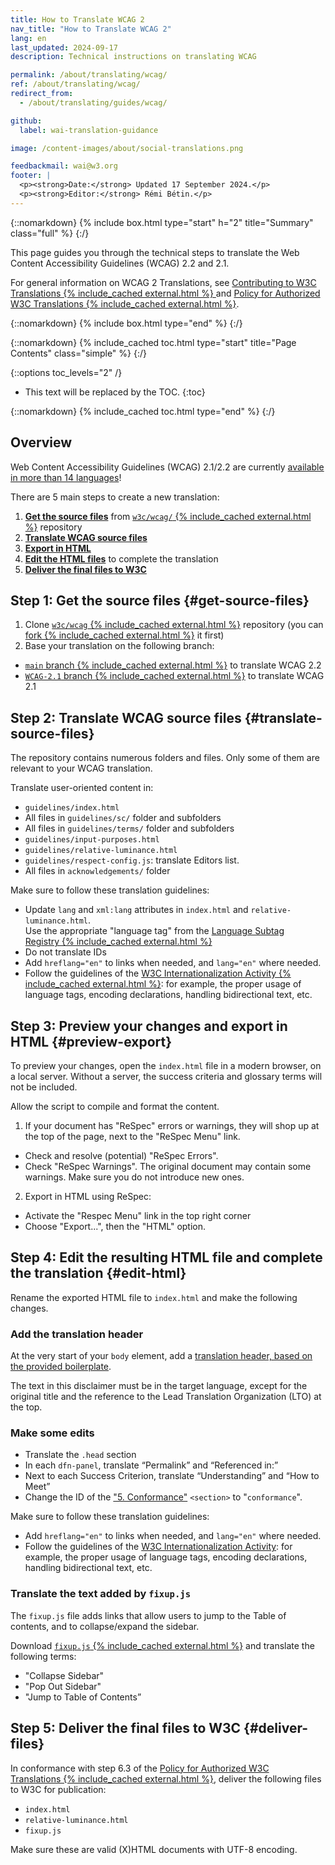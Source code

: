 ```yaml
---
title: How to Translate WCAG 2
nav_title: "How to Translate WCAG 2"
lang: en
last_updated: 2024-09-17
description: Technical instructions on translating WCAG

permalink: /about/translating/wcag/
ref: /about/translating/wcag/
redirect_from:
  - /about/translating/guides/wcag/

github:
  label: wai-translation-guidance

image: /content-images/about/social-translations.png

feedbackmail: wai@w3.org
footer: |
  <p><strong>Date:</strong> Updated 17 September 2024.</p>
  <p><strong>Editor:</strong> Rémi Bétin.</p>
---
```


{::nomarkdown}
{% include box.html type="start" h="2" title="Summary" class="full" %}
{:/}

This page guides you through the technical steps to translate the Web Content Accessibility Guidelines (WCAG) 2.2 and 2.1.


For general information on WCAG 2 Translations, see [Contributing to W3C Translations  {% include_cached external.html %}
](https://www.w3.org/Consortium/Translation/) and [Policy for Authorized W3C Translations {% include_cached external.html %}](https://www.w3.org/2005/02/TranslationPolicy.html).


{::nomarkdown}
{% include box.html type="end" %}
{:/}

{::nomarkdown}
{% include_cached toc.html type="start" title="Page Contents" class="simple" %}
{:/}

{::options toc_levels="2" /}

-   This text will be replaced by the TOC.
{:toc}

{::nomarkdown}
{% include_cached toc.html type="end" %}
{:/}

## Overview

Web Content Accessibility Guidelines (WCAG) 2.1/2.2 are currently [available in more than 14 languages](/standards-guidelines/wcag/translations/)!

There are 5 main steps to create a new translation:
1. **[Get the source files](#get-source-files)** from [`w3c/wcag/` {% include_cached external.html %}](https://github.com/w3c/wcag/) repository
2. **[Translate WCAG source files](#translate-source-files)**
3. **[Export in HTML](#preview-export)**
4. **[Edit the HTML files](#edit-html)** to complete the translation
5. **[Deliver the final files to W3C](#deliver-files)**

## Step 1: Get the source files {#get-source-files}

1. Clone [`w3c/wcag` {% include_cached external.html %}](https://github.com/w3c/wcag/) repository (you can [fork {% include_cached external.html %}](https://docs.github.com/en/pull-requests/collaborating-with-pull-requests/working-with-forks/fork-a-repo) it first)
2. Base your translation on the following branch:
- [`main` branch {% include_cached external.html %}](https://github.com/w3c/wcag/tree/main) to translate WCAG 2.2
- [`WCAG-2.1` branch {% include_cached external.html %}](https://github.com/w3c/wcag/tree/WCAG-2.1) to translate WCAG 2.1

## Step 2: Translate WCAG source files {#translate-source-files}

The repository contains numerous folders and files. Only some of them are relevant to your WCAG translation.

Translate user-oriented content in:
- `guidelines/index.html`
- All files in `guidelines/sc/` folder and subfolders
- All files in `guidelines/terms/` folder and subfolders
- `guidelines/input-purposes.html`
- `guidelines/relative-luminance.html`
- `guidelines/respect-config.js`: translate Editors list.
- All files in `acknowledgements/` folder

Make sure to follow these translation guidelines:
- Update <html> `lang` and `xml:lang` attributes in `index.html` and `relative-luminance.html`.\
  Use the appropriate "language tag" from the [Language Subtag Registry {% include_cached external.html %}](https://www.iana.org/assignments/language-subtag-registry/language-subtag-registry)
- Do not translate IDs
- Add `hreflang="en"` to links when needed, and `lang="en"` where needed.
- Follow the guidelines of the [W3C Internationalization Activity {% include_cached external.html %}](https://www.w3.org/International/): for example, the proper usage of language tags, encoding declarations, handling bidirectional text, etc.

## Step 3: Preview your changes and export in HTML {#preview-export}

To preview your changes, open the `index.html` file in a modern browser, on a local server. Without a server, the success criteria and glossary terms will not be included. 

Allow the script to compile and format the content.

1. If your document has "ReSpec" errors or warnings, they will shop up at the top of the page, next to the "ReSpec Menu" link.
- Check and resolve (potential) "ReSpec Errors".
- Check "ReSpec Warnings". The original document may contain some warnings. Make sure you do not introduce new ones.

2. Export in HTML using ReSpec:
- Activate the "Respec Menu" link in the top right corner
- Choose "Export...", then the "HTML" option.

## Step 4: Edit the resulting HTML file and complete the translation {#edit-html}

Rename the exported HTML file to `index.html` and make the following changes.

### Add the translation header

At the very start of your `body` element, add a [translation header, based on the provided boilerplate](https://www.w3.org/2005/02/TranslationPolicy#Disclamier).

The text in this disclaimer must be in the target language, except for the original title and the reference to the Lead Translation Organization (LTO) at the top.

### Make some edits

- Translate the `.head` section
- In each `dfn-panel`, translate “Permalink” and “Referenced in:”
- Next to each Success Criterion, translate “Understanding” and “How to Meet”
- Change the ID of the ["5. Conformance"](https://www.w3.org/TR/WCAG22/#conformance) `<section>` to "`conformance`".

Make sure to follow these translation guidelines:
- Add `hreflang="en"` to links when needed, and `lang="en"` where needed.
- Follow the guidelines of the [W3C Internationalization Activity](https://www.w3.org/International/): for example, the proper usage of language tags, encoding declarations, handling bidirectional text, etc.

### Translate the text added by `fixup.js`

The `fixup.js` file adds links that allow users to jump to the Table of contents, and to collapse/expand the sidebar. 

Download [`fixup.js` {% include_cached external.html %}](https://www.w3.org/scripts/TR/2021/fixup.js) and translate the following terms:
- "Collapse Sidebar"
- "Pop Out Sidebar"
- "Jump to Table of Contents”

## Step 5: Deliver the final files to W3C {#deliver-files}

In conformance with step 6.3 of the [Policy for Authorized W3C Translations {% include_cached external.html %}](https://www.w3.org/2005/02/TranslationPolicy.html), deliver the following files to W3C for publication:
- `index.html`
- `relative-luminance.html`
- `fixup.js`

Make sure these are valid (X)HTML documents with UTF-8 encoding.